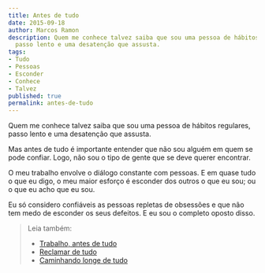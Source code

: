 ```yaml
---
title: Antes de tudo
date: 2015-09-18
author: Marcos Ramon
description: Quem me conhece talvez saiba que sou uma pessoa de hábitos regulares,
  passo lento e uma desatenção que assusta.
tags:
- Tudo
- Pessoas
- Esconder
- Conhece
- Talvez
published: true
permalink: antes-de-tudo
---
```

Quem me conhece talvez saiba que sou uma pessoa de hábitos regulares, passo lento e uma desatenção que assusta.

Mas antes de tudo é importante entender que não sou alguém em quem se pode confiar. Logo, não sou o tipo de gente que se deve querer encontrar.

O meu trabalho envolve o diálogo constante com pessoas. E em quase tudo o que eu digo, o meu maior esforço é esconder dos outros o que eu sou; ou o que eu acho que eu sou.

Eu só considero confiáveis as pessoas repletas de obsessões e que não tem medo de esconder os seus defeitos. E eu sou o completo oposto disso.



> Leia também:
> - <a href="/trabalho-antes-de-tudo">Trabalho, antes de tudo</a>
> - <a href="/reclamar-de-tudo">Reclamar de tudo</a>
> - <a href="/caminhando-longe-de-tudo">Caminhando longe de tudo</a>
